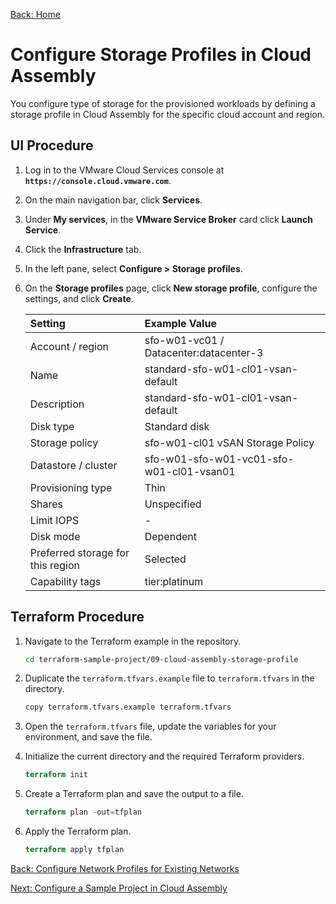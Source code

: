 [Back: Home](README.md)

# Configure Storage Profiles in Cloud Assembly

You configure type of storage for the provisioned workloads by defining a storage profile in Cloud Assembly for the specific cloud account and region.

## UI Procedure

1. Log in to the VMware Cloud Services console at **`https://console.cloud.vmware.com`**.

2. On the main navigation bar, click **Services**.

3. Under **My services**, in the **VMware Service Broker** card click **Launch Service**.

4. Click the **Infrastructure** tab.

5. In the left pane, select **Configure > Storage profiles**.

6. On the **Storage profiles** page, click **New storage profile**, configure the settings, and click **Create**.

    | Setting                                | Example Value                         |
    | :-                                     | :-                                    |
    | Account / region                       | sfo-w01-vc01 / Datacenter:datacenter-3          |
    | Name                                   | standard-sfo-w01-cl01-vsan-default   |
    | Description	                         | standard-sfo-w01-cl01-vsan-default   |
    | Disk type	                             | Standard disk                         |
    | Storage policy	                     | sfo-w01-cl01 vSAN Storage Policy      |
    | Datastore / cluster	                 | sfo-w01-sfo-w01-vc01-sfo-w01-cl01-vsan01 |
    | Provisioning type	                     | Thin                                  |
    | Shares	                             | Unspecified                           |
    | Limit IOPS	                         | -                                     |
    | Disk mode	                             | Dependent                             |
    | Preferred storage for this region	     | Selected                              |
    | Capability tags                        | tier:platinum                         |

## Terraform Procedure

1. Navigate to the Terraform example in the repository.

    ```bash
    cd terraform-sample-project/09-cloud-assembly-storage-profile
    ```

2. Duplicate the `terraform.tfvars.example` file to `terraform.tfvars` in the directory.

   ```bash
   copy terraform.tfvars.example terraform.tfvars
   ```

3. Open the `terraform.tfvars` file, update the variables for your environment, and save the file.

4. Initialize the current directory and the required Terraform providers.

   ```terraform
   terraform init
   ```

5. Create a Terraform plan and save the output to a file.

   ```terraform
   terraform plan -out=tfplan
   ```  

6. Apply the Terraform plan.

   ```terraform
   terraform apply tfplan
   ```

[Back: Configure Network Profiles for Existing Networks](8-configure-network-profile.md)

[Next: Configure a Sample Project in Cloud Assembly](10-configure-project.md)
